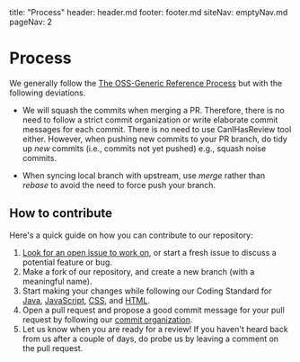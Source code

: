 <frontmatter>
  title: "Process"
  header: header.md
  footer: footer.md
  siteNav: emptyNav.md
  pageNav: 2
</frontmatter>

# Process

We generally follow the  [The OSS-Generic Reference Process](https://oss-generic.github.io/process/) but with the following deviations.

* We will squash the commits when merging a PR. Therefore, there is no need to follow a strict commit organization or write elaborate commit messages for each commit. There is no need to use CanIHasReview tool either. However, when pushing new commits to your PR branch, do tidy up _new_ commits (i.e., commits not yet pushed) e.g., squash noise commits.

* When syncing local branch with upstream, use _merge_ rather than _rebase_ to avoid the need to force push your branch.

## How to contribute
Here's a quick guide on how you can contribute to our repository:
1. [Look for an open issue to work on](https://github.com/reposense/RepoSense/issues), or start a fresh issue to discuss a potential feature or bug.
2. Make a fork of our repository, and create a new branch (with a meaningful name).
3. Start making your changes while following our Coding Standard for
[Java](https://oss-generic.github.io/process/codingStandards/CodingStandard-Java.html),
[JavaScript](https://docs.google.com/document/d/1gZ6WG6HBTJYHAtVkz9kzi_SUuzfXqzO-SvFnLuag2xM/pub?embedded=true),
[CSS](https://oss-generic.github.io/process/codingStandards/CodingStandard-Css.html),
and [HTML](https://oss-generic.github.io/process/codingStandards/CodingStandard-Html.html).
4. Open a pull request and propose a good commit message for your pull request by following our [commit organization](https://oss-generic.github.io/process/docs/FormatsAndConventions.html#commit-message).
5. Let us know when you are ready for a review! If you haven't heard back from us after a couple of days, do probe us by leaving a comment on the pull request.
